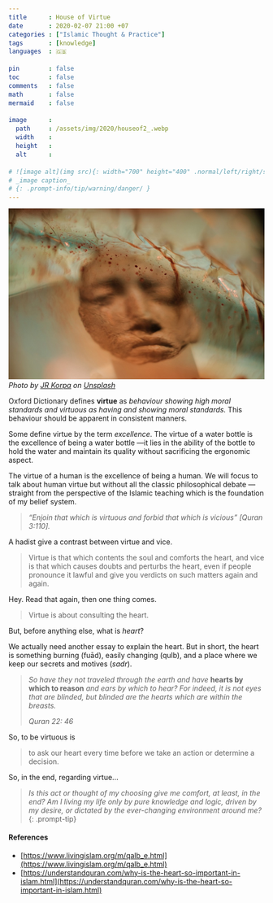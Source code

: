 ```yaml
---
title      : House of Virtue
date       : 2020-02-07 21:00 +07
categories : ["Islamic Thought & Practice"]
tags       : [knowledge]
languages  : 🇬🇧

pin        : false
toc        : false
comments   : false
math       : false
mermaid    : false

image      :
  path     : /assets/img/2020/houseof2_.webp
  width    :
  height   :
  alt      :

# ![image alt](img src){: width="700" height="400" .normal/left/right/shadow}
# _image caption_
# {: .prompt-info/tip/warning/danger/ }
---
```


![](/assets/img/2020/houseof2.jpeg)
*Photo by [JR Korpa](https://unsplash.com/@korpa?utm_source=unsplash&utm_medium=referral&utm_content=creditCopyText) on [Unsplash](https://unsplash.com/@korpa?utm_source=unsplash&utm_medium=referral&utm_content=creditCopyText)*

Oxford Dictionary defines **virtue** as _behaviour showing high moral standards and virtuous as having and showing moral standards._ This behaviour should be apparent in consistent manners.

Some define virtue by the term _excellence_. The virtue of a water bottle is the excellence of being a water bottle —it lies in the ability of the bottle to hold the water and maintain its quality without sacrificing the ergonomic aspect.

The virtue of a human is the excellence of being a human. We will focus to talk about human virtue but without all the classic philosophical debate — straight from the perspective of the Islamic teaching which is the foundation of my belief system.

> _“Enjoin that which is virtuous and forbid that which is vicious” [Quran 3:110]._

A hadist give a contrast between virtue and vice.

> Virtue is that which contents the soul and comforts the heart, and vice is that which causes doubts and perturbs the heart, even if people pronounce it lawful and give you verdicts on such matters again and again.

Hey. Read that again, then one thing comes.

> Virtue is about consulting the heart.

But, before anything else, what is _heart_?

We actually need another essay to explain the heart. But in short, the heart is something burning (fuād), easily changing (qulb), and a place where we keep our secrets and motives (_sadr_).

> _So have they not traveled through the earth and have_ **hearts by which to reason** _and ears by which to hear? For indeed, it is not eyes that are blinded, but blinded are the hearts which are within the breasts._
>
> _Quran 22: 46_

So, to be virtuous is

> to ask our heart every time before we take an action or determine a decision.



So, in the end, regarding virtue...

>_Is this act or thought of my choosing give me comfort, at least, in the end? Am I living my life only by pure knowledge and logic, driven by my desire, or dictated by the ever-changing environment around me?_
{: .prompt-tip}

#### References
- [https://www.livingislam.org/m/qalb_e.html](https://www.livingislam.org/m/qalb_e.html)
- [https://understandquran.com/why-is-the-heart-so-important-in-islam.html](https://understandquran.com/why-is-the-heart-so-important-in-islam.html)
